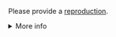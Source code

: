 Please provide a [reproduction](https://melt-ui.com/repro).

<details>
<summary>More info</summary>

### Why do I need to provide a reproduction?

This project is maintained by a very small team, and we simply don't have the bandwidth to investigate issues that we can't easily replicate. Reproductions enable us to fix issues faster and more efficiently. If you care about getting your issue resolved, providing a reproduction is the best way to do that.

### I've provided a reproduction - what happens now?

Once a reproduction is provided, we'll remove the `needs reproduction` label and review the issue to determine how to resolve it. If we can confirm it's a bug, we'll label it as such and prioritize it based on its severity.

If `needs reproduction` labeled issues don't receive any activity (e.g., a comment with a reproduction link), they'll be closed. Feel free to comment with a reproduction at any time and we'll reopen the issue to take a look.

### How can I create a reproduction?

You can use [this template](https://melt-ui.com/repro) to create a minimal reproduction. You can also link to a GitHub repository with the reproduction.

Please ensure that the reproduction is as **minimal** as possible. If there is a ton of custom logic in your reproduction, it is difficult to determine if the issue is with your code or with the library. The more minimal the reproduction, the more likely it is that we'll be able to assist.

You might also find these other articles interesting and/or helpful:

- [The Importance of Reproductions](https://antfu.me/posts/why-reproductions-are-required)
- [How to Generate a Minimal, Complete, and Verifiable Example](https://stackoverflow.com/help/mcve)

</details>
